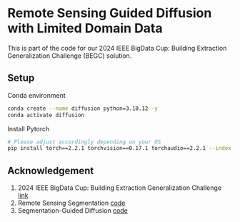 # Remote Sensing Guided Diffusion with Limited Domain Data

This is part of the code for our 2024 IEEE BigData Cup: Building Extraction Generalization Challenge (BEGC) solution.

## Setup
Conda environment
```bash
conda create --name diffusion python=3.10.12 -y
conda activate diffusion
```

Install Pytorch
```bash
# Please adjust accordingly depending on your OS
pip install torch==2.2.1 torchvision==0.17.1 torchaudio==2.2.1 --index-url https://download.pytorch.org/whl/cu121
```

## Acknowledgement
1. 2024 IEEE BigData Cup: Building Extraction Generalization Challenge [link](https://www.kaggle.com/competitions/building-extraction-generalization-2024/overview)
2. Remote Sensing Segmentation [code](https://github.com/Junjue-Wang/LoveDA/tree/master/Semantic_Segmentation)
3. Segmentation-Guided Diffusion [code](https://github.com/mazurowski-lab/segmentation-guided-diffusion)
